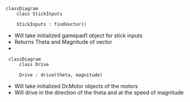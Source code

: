 ```mermaid
classDiagram
    class StickInputs
    
    StickInputs : findVector()
```
 - Will take initialized gamepad1 object for stick inputs
 - Returns Theta and Magnitude of vector
 -
  ```mermaid
   classDiagram
       class Drive
  
       Drive : drive(theta, magnitude)
  ```
- Will take initialized DcMotor objects of the motors
- Will drive in the direction of the theta and at the speed of magnitude
